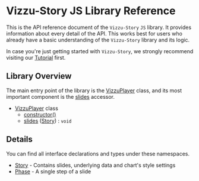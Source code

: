 # Vizzu-Story JS Library Reference

This is the API reference document of the `Vizzu-Story` `JS` library. It
provides information about every detail of the API. This works best for users
who already have a basic understanding of the `Vizzu-Story` library and its
logic.

In case you're just getting started with `Vizzu-Story`, we strongly recommend
visiting our [Tutorial](../tutorial/index.md) first.

## Library Overview

The main entry point of the library is the
[VizzuPlayer](./classes/VizzuPlayer.md) class, and its most important component
is the [slides](./classes/VizzuPlayer.md#slides) accessor.

- [VizzuPlayer](./classes/VizzuPlayer.md) class
  - [constructor()](./classes/VizzuPlayer.md#constructor)
  - [slides](./classes/VizzuPlayer#slides) ([Story](./interfaces/Story.md)) :
    `void`

## Details

You can find all interface declarations and types under these namespaces.

- [Story](./interfaces/Story.md) - Contains slides, underlying data and chart's
  style settings
- [Phase](./interfaces/Phase.md) - A single step of a slide
